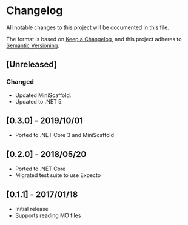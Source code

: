 # Changelog
All notable changes to this project will be documented in this file.

The format is based on [Keep a Changelog](https://keepachangelog.com/en/1.0.0/),
and this project adheres to [Semantic Versioning](https://semver.org/spec/v2.0.0.html).

## [Unreleased]

### Changed

* Updated MiniScaffold.
* Updated to .NET 5.

## [0.3.0] - 2019/10/01
* Ported to .NET Core 3 and MiniScaffold

## [0.2.0] - 2018/05/20
* Ported to .NET Core
* Migrated test suite to use Expecto

## [0.1.1] - 2017/01/18
* Initial release
* Supports reading MO files

